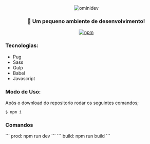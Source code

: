 <div align="center">
  <img src="https://user-images.githubusercontent.com/5796088/87839979-b9124d00-c873-11ea-80e9-483aed3813af.png" alt="ominidev"/>
</div>

<h3 align="center">
  🚀 Um pequeno ambiente de desenvolvimento! 
</h3>

<div align="center">

  [![npm](https://img.shields.io/npm/v/npm?style=plastic)](https://www.npmjs.com/package/@unform/core)<space><space>

</div>

<h3> Tecnologias: </h3>

- Pug 
- Sass
- Gulp
- Babel
- Javascript


<h3>Modo de Uso: </h3>

Após o download do repositorio rodar os seguintes comandos;

```
$ npm i
```
<!--
ou 
```
$ npm i gulp gulp-sass gulp-pug gulp-uglify gulp-autoprefixer gulp-concat browser-sync gulp-babel @babel/core @babel/preset-env
```-->

<h3> Comandos </h3>
```
prod: npm run dev
```
```
build: npm run build
```
